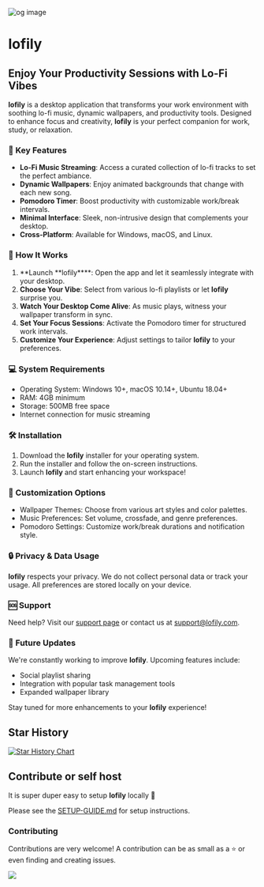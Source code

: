 ![og image](https://raw.githubusercontent.com/skyash-dev/lofily/main/src/assets/banner.gif)

# **lofily**

## Enjoy Your Productivity Sessions with Lo-Fi Vibes

**lofily** is a desktop application that transforms your work environment with soothing lo-fi music, dynamic wallpapers, and productivity tools. Designed to enhance focus and creativity, **lofily** is your perfect companion for work, study, or relaxation.

### 🎵 Key Features

- **Lo-Fi Music Streaming**: Access a curated collection of lo-fi tracks to set the perfect ambiance.
- **Dynamic Wallpapers**: Enjoy animated backgrounds that change with each new song.
- **Pomodoro Timer**: Boost productivity with customizable work/break intervals.
- **Minimal Interface**: Sleek, non-intrusive design that complements your desktop.
- **Cross-Platform**: Available for Windows, macOS, and Linux.

### 🚀 How It Works

1. **Launch **lofily\*\*\*\*: Open the app and let it seamlessly integrate with your desktop.
2. **Choose Your Vibe**: Select from various lo-fi playlists or let **lofily** surprise you.
3. **Watch Your Desktop Come Alive**: As music plays, witness your wallpaper transform in sync.
4. **Set Your Focus Sessions**: Activate the Pomodoro timer for structured work intervals.
5. **Customize Your Experience**: Adjust settings to tailor **lofily** to your preferences.

### 💻 System Requirements

- Operating System: Windows 10+, macOS 10.14+, Ubuntu 18.04+
- RAM: 4GB minimum
- Storage: 500MB free space
- Internet connection for music streaming

### 🛠️ Installation

1. Download the **lofily** installer for your operating system.
2. Run the installer and follow the on-screen instructions.
3. Launch **lofily** and start enhancing your workspace!

### 🎨 Customization Options

- Wallpaper Themes: Choose from various art styles and color palettes.
- Music Preferences: Set volume, crossfade, and genre preferences.
- Pomodoro Settings: Customize work/break durations and notification style.

### 🔒 Privacy & Data Usage

**lofily** respects your privacy. We do not collect personal data or track your usage. All preferences are stored locally on your device.

### 🆘 Support

Need help? Visit our [support page](https://lofily.com/support) or contact us at support@lofily.com.

### 🚀 Future Updates

We're constantly working to improve **lofily**. Upcoming features include:

- Social playlist sharing
- Integration with popular task management tools
- Expanded wallpaper library

Stay tuned for more enhancements to your **lofily** experience!

## Star History

[![Star History Chart](https://api.star-history.com/svg?repos=skyash-dev/lofily&type=Date)](https://star-history.com/#skyash-dev/lofily&Date)

## Contribute or self host

It is super duper easy to setup **lofily** locally 💫

Please see the [SETUP-GUIDE.md](SETUP-GUIDE.md) for setup instructions.

### Contributing

Contributions are very welcome! A contribution can be as small as a ⭐ or even finding and creating issues.

<a href="https://github.com/skyash-dev/lofily/graphs/contributors">
  <img src="https://contrib.rocks/image?repo=skyash-dev/lofily" />
</a>
